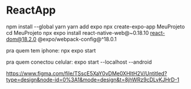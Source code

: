 # ReactApp



npm install --global yarn
yarn add expo
npx create-expo-app MeuProjeto
cd MeuProjeto
npx expo install react-native-web@~0.18.10 react-dom@18.2.0 @expo/webpack-config@^18.0.1


pra quem tem iphone: npx expo start

pra quem conectou celular: expo start --localhost --android

https://www.figma.com/file/TSscE5XaY0vDMe0XHItH2V/Untitled?type=design&node-id=0%3A1&mode=design&t=8jhWRz9cDLvKJHrD-1
